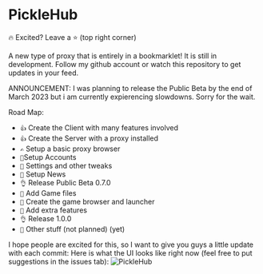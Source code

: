# PickleHub

🔥 Excited? Leave a ⭐ (top right corner)

A new type of proxy that is entirely in a bookmarklet! It is still in development. Follow my github account or watch this repository to get updates in your feed.

ANNOUNCEMENT: I was planning to release the Public Beta by the end of March 2023 but i am currently expierencing slowdowns. Sorry for the wait.

Road Map:

- ``👍`` Create the Client with many features involved
- ``👍`` Create the Server with a proxy installed
- ``✍`` Setup a basic proxy browser
- ``🦵``Setup Accounts
- ``🦵`` Settings and other tweaks
- ``🦵`` Setup News
- ``👌`` Release Public Beta 0.7.0
- ``🦵`` Add Game files
- ``🦵`` Create the game browser and launcher
- ``🦵`` Add extra features
- ``👌`` Release 1.0.0
- ``🦵`` Other stuff (not planned) (yet)

I hope people are excited for this, so I want to give you guys a little update with each commit:
Here is what the UI looks like right now (feel free to put suggestions in the issues tab):
![PickleHub](https://raw.githubusercontent.com/pickle69420/picklebox/main/currentui.png "PickleHub")
